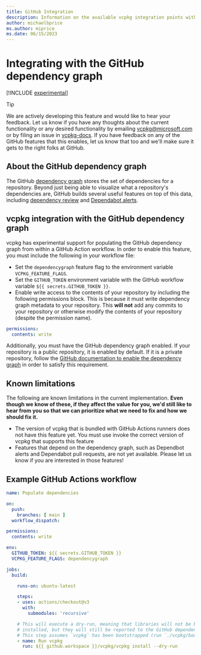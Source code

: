 ```yaml
---
title: GitHub Integration
description: Information on the available vcpkg integration points with GitHub
author: michaelbprice
ms.author: miprice
ms.date: 06/15/2023
---
```


# Integrating with the GitHub dependency graph

[!INCLUDE [experimental](./includes/experimental.md)]

> [!TIP]
> We are actively developing this feature and would like to hear your feedback. Let us know if you have any thoughts about the current functionality or any desired functionality by emailing [vcpkg@microsoft.com](mailto:vcpkg@microsoft.com) or by filing an issue in [vcpkg-docs](https://github.com/microsoft/vcpkg-docs/issues). If you have feedback on any of the GitHub features that this enables, let us know that too and we'll make sure it gets to the right folks at GitHub.

## About the GitHub dependency graph

The GitHub [dependency graph](https://docs.github.com/en/code-security/supply-chain-security/understanding-your-software-supply-chain/about-the-dependency-graph) stores the set of dependencies for a repository. Beyond just being able to visualize what a repository's dependencies are, GitHub builds several useful features on top of this data, including [dependency review](https://docs.github.com/en/code-security/supply-chain-security/understanding-your-software-supply-chain/about-dependency-review) and [Dependabot alerts](https://docs.github.com/en/code-security/dependabot/dependabot-alerts/about-dependabot-alerts).

## vcpkg integration with the GitHub dependency graph

vcpkg has experimental support for populating the GitHub dependency graph from within a GitHub Action workflow. In order to enable this feature, you must include the following in your workflow file:

* Set the `dependencygraph` feature flag to the environment variable `VCPKG_FEATURE_FLAGS`.
* Set the `GITHUB_TOKEN` environment variable with the GitHub workflow variable `${{ secrets.GITHUB_TOKEN }}`.
* Enable write access to the contents of your repository by including the following permissions block. This is because it must write dependency graph metadata to your repository. This __will not__ add any commits to your repository or otherwise modify the contents of your repository (despite the permission name).

```yaml
permissions:
  contents: write
```

Additionally, you must have the GitHub dependency graph enabled. If your repository is a public repository, it is enabled by default. If it is a private repository, follow the [GitHub documentation to enable the dependency graph](https://docs.github.com/en/code-security/supply-chain-security/understanding-your-software-supply-chain/configuring-the-dependency-graph#enabling-and-disabling-the-dependency-graph-for-a-private-repository) in order to satisfy this requirement.

## Known limitations

The following are known limitations in the current implementation. __Even though we know of these, if they affect the value for you, we'd still like to hear from you so that we can prioritize what we need to fix and how we should fix it.__

* The version of vcpkg that is bundled with GitHub Actions runners does not have this feature yet. You must use invoke the correct version of vcpkg that supports this feature
* Features that depend on the dependency graph, such as Dependbot alerts and Dependabot pull requests, are not yet available. Please let us know if you are interested in those features!

## Example GitHub Actions workflow

```yaml
name: Populate dependencies

on:
  push:
    branches: [ main ]
  workflow_dispatch:

permissions:
  contents: write

env:
  GITHUB_TOKEN: ${{ secrets.GITHUB_TOKEN }}
  VCPKG_FEATURE_FLAGS: dependencygraph

jobs:
  build:

    runs-on: ubuntu-latest

    steps:
    - uses: actions/checkout@v3
      with:
        submodules: 'recursive'

    # This will execute a dry-run, meaning that libraries will not be built and
    # installed, but they will still be reported to the GitHub dependency graph.
    # This step assumes `vcpkg` has been bootstrapped (run `./vcpkg/bootstrap-vcpkg`)
    - name: Run vcpkg
      run: ${{ github.workspace }}/vcpkg/vcpkg install --dry-run

```
